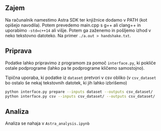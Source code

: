## Zajem
Na računalnik namestimo Astra SDK ter knjižnice dodamo v PATH (kot opišejo navodila). Potem prevedemo main.cpp s g++ ali clang++ in uporabimo `-std=c++14` ali višje. Potem ga zaženemo in pošljemo izhod v neko tekstovno datoteko. Na primer `./a.out > handshake.txt`.

## Priprava
Podatke lahko pripravimo z programom za pomoč `interface.py`, ki pokliče ostale podprograme (lahko pa te podprograme kličemo samostojno).

Tipična uporaba, ki podatke iz `dataset` pretvori v csv obliko (v `csv_dataset` bo ostalo še nekaj tekstovnih datotek, ki jih lahko izbrišemo)
```bash
python interface.py prepare --inputs dataset --outputs csv_dataset/
python interface.py csv --inputs csv_dataset/ --outputs csv_dataset/
```

## Analiza
Analiza se nahaja v `Astra_analysis.ipynb`
